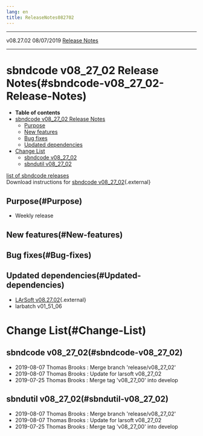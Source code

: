 ```yaml
---
lang: en
title: ReleaseNotes082702
---
```


  ----------- ------------ -- -- ------------------------------------------------------
  v08.27.02   08/07/2019         [Release Notes](ReleaseNotes082702.html)
  ----------- ------------ -- -- ------------------------------------------------------



sbndcode v08\_27\_02 Release Notes(#sbndcode-v08_27_02-Release-Notes)
======================================================================================

-   **Table of contents**
-   [sbndcode v08\_27\_02 Release
    Notes](#sbndcode-v08_27_02-Release-Notes)
    -   [Purpose](#Purpose)
    -   [New features](#New-features)
    -   [Bug fixes](#Bug-fixes)
    -   [Updated dependencies](#Updated-dependencies)
-   [Change List](#Change-List)
    -   [sbndcode v08\_27\_02](#sbndcode-v08_27_02)
    -   [sbndutil v08\_27\_02](#sbndutil-v08_27_02)

[list of sbndcode
releases](List_of_SBND_code_releases.html)\
Download instructions for [sbndcode
v08\_27\_02](http://scisoft.fnal.gov/scisoft/bundles/sbnd/v08_27_02/sbndcode-v08_27_02.html){.external}



Purpose(#Purpose)
----------------------------------

-   Weekly release



New features(#New-features)
--------------------------------------------



Bug fixes(#Bug-fixes)
--------------------------------------



Updated dependencies(#Updated-dependencies)
------------------------------------------------------------

-   [LArSoft
    v08.27.02](https://cdcvs.fnal.gov/redmine/projects/larsoft/wiki/ReleaseNotes082702){.external}
-   larbatch v01\_51\_06



Change List(#Change-List)
==========================================



sbndcode v08\_27\_02(#sbndcode-v08_27_02)
----------------------------------------------------------

-   2019-08-07 Thomas Brooks : Merge branch \'release/v08\_27\_02\'
-   2019-08-07 Thomas Brooks : Update for larsoft v08\_27\_02
-   2019-07-25 Thomas Brooks : Merge tag \'v08\_27\_00\' into develop



sbndutil v08\_27\_02(#sbndutil-v08_27_02)
----------------------------------------------------------

-   2019-08-07 Thomas Brooks : Merge branch \'release/v08\_27\_02\'
-   2019-08-07 Thomas Brooks : Update for larsoft v08\_27\_02
-   2019-07-25 Thomas Brooks : Merge tag \'v08\_27\_00\' into develop
